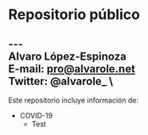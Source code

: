 # Repositorio público

--- \
**Alvaro López-Espinoza** \
E-mail: pro@alvarole.net \
Twitter: @alvarole_ \
--- 

Este repositorio incluye información de:

- COVID-19
  - Test
